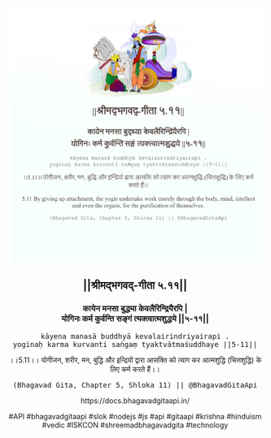 <img src="../../asset/BG_5_11.png"/>
<center><h2>||श्रीमद्‍भगवद्‍-गीता ५.११||</h2>
<h3>कायेन मनसा बुद्ध्या केवलैरिन्द्रियैरपि |<br/>योगिनः कर्म कुर्वन्ति सङ्गं त्यक्त्वात्मशुद्धये ||५-११||</h3>
<pre>kāyena manasā buddhyā kevalairindriyairapi .<br/>yoginaḥ karma kurvanti saṅgaṃ tyaktvātmaśuddhaye ||5-11||</pre>
<p>।।5.11।। योगीजन, शरीर, मन, बुद्धि और इन्द्रियों द्वारा आसक्ति को त्याग कर आत्मशुद्धि (चित्तशुद्धि) के लिए कर्म करते हैं।।</p>
<pre>(Bhagavad Gita, Chapter 5, Shloka 11) || @BhagavadGitaApi</pre><p>https://docs.bhagavadgitaapi.in/</p><p>#API #bhagavadgitaapi #slok #nodejs #js #api #gitaapi #krishna #hinduism #vedic #ISKCON #shreemadbhagavadgita #technology</p></center>